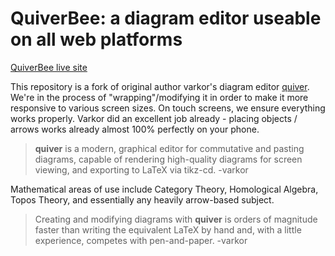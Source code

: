 # QuiverBee: a diagram editor useable on all web platforms

[QuiverBee live site](https://enjoysmath.github.io/quiver-bee/)

This repository is a fork of original author varkor's diagram editor [quiver](https://q.uiver.app).  We're in the process of "wrapping"/modifying it in order
to make it more responsive to various screen sizes.  On touch screens, we ensure everything works properly.  Varkor did an excellent job already - placing objects / arrows works already almost 100% perfectly on your phone.

> **quiver** is a modern, graphical editor for commutative and pasting diagrams, capable of
rendering high-quality diagrams for screen viewing, and exporting to LaTeX via tikz-cd.   -varkor

Mathematical areas of use include Category Theory, Homological Algebra, Topos Theory, and essentially any heavily arrow-based subject.

> Creating and modifying diagrams with **quiver** is orders of magnitude faster than writing the
equivalent LaTeX by hand and, with a little experience, competes with pen-and-paper.  -varkor

